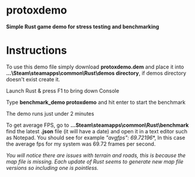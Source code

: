 # protoxdemo
**Simple Rust game demo for stress testing and benchmarking**

# Instructions

To use this demo file simply download **protoxdemo.dem** and place it into **...\Steam\steamapps\common\Rust\demos directory**, if demos directory doesn't exist create it.

Launch Rust & press F1 to bring down Console

Type **benchmark_demo protoxdemo** and hit enter to start the benchmark

The demo runs just under 2 minutes

To get average FPS, go to **...Steam\steamapps\common\Rust\benchmark** find the latest **.json** file (it will have a date) and open it in a text editor such as Notepad. You should see for example *"avgfps": 69.72196**, In this case the average fps for my system was 69.72 frames per second.

*You will notice there are issues with terrain and roads, this is because the map file is missing. Each update of Rust seems to generate new map file versions so including one is pointless.*

